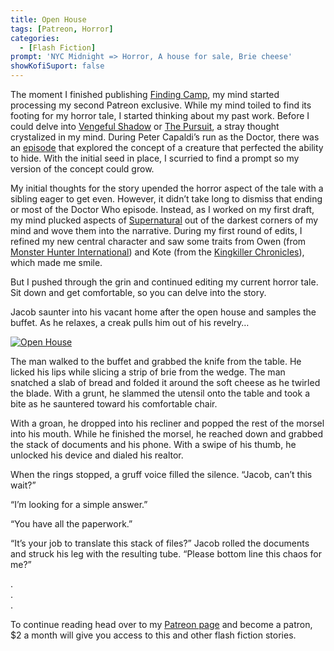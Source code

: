 ```yaml
---
title: Open House
tags: [Patreon, Horror]
categories:
  - [Flash Fiction]
prompt: 'NYC Midnight => Horror, A house for sale, Brie cheese'
showKofiSuport: false
---
```

The moment I finished publishing [Finding Camp](/archives/2021/06/16/202106-comedy), my mind started processing my second Patreon exclusive. While my mind toiled to find its footing for my horror tale, I started thinking about my past work. Before I could delve into [Vengeful Shadow](/archives/2019/02/21/vengeful-shadow) or [The Pursuit](/archives/2018/11/01/the-pursuit), a stray thought crystalized in my mind. During Peter Capaldi’s run as the Doctor, there was an [episode](https://en.wikipedia.org/wiki/Listen_&#40;Doctor_Who&#41;) that explored the concept of a creature that perfected the ability to hide. With the initial seed in place, I scurried to find a prompt so my version of the concept could grow.<!-- more -->

My initial thoughts for the story upended the horror aspect of the tale with a sibling eager to get even. However, it didn’t take long to dismiss that ending or most of the Doctor Who episode. Instead, as I worked on my first draft, my mind plucked aspects of [Supernatural](https://en.wikipedia.org/wiki/Supernatural_&#40;American_TV_series&#41;) out of the darkest corners of my mind and wove them into the narrative. During my first round of edits, I refined my new central character and saw some traits from Owen (from [Monster Hunter International](https://www.amazon.com/Monster-Hunter-International-Hunters-Book-ebook/dp/B00APAH7PQ)) and Kote (from the [Kingkiller Chronicles](https://en.wikipedia.org/wiki/The_Name_of_the_Wind)), which made me smile.

But I pushed through the grin and continued editing my current horror tale. Sit down and get comfortable, so you can delve into the story.

Jacob saunter into his vacant home after the open house and samples the buffet. As he relaxes, a creak pulls him out of his revelry…

<div class="center">

[![Open House](/images/patreon-flash-fiction/2021/open-house.png "Open House")](https://www.patreon.com/posts/52859912)

</div>

The man walked to the buffet and grabbed the knife from the table. He licked his lips while slicing a strip of brie from the wedge. The man snatched a slab of bread and folded it around the soft cheese as he twirled the blade. With a grunt, he slammed the utensil onto the table and took a bite as he sauntered toward his comfortable chair.

With a groan, he dropped into his recliner and popped the rest of the morsel into his mouth. While he finished the morsel, he reached down and grabbed the stack of documents and his phone. With a swipe of his thumb, he unlocked his device and dialed his realtor.

When the rings stopped, a gruff voice filled the silence. “Jacob, can’t this wait?”

“I’m looking for a simple answer.”

“You have all the paperwork.”

“It’s your job to translate this stack of files?” Jacob rolled the documents and struck his leg with the resulting tube. “Please bottom line this chaos for me?”

<div class="center story-ellipses">

.</br>
.</br>
.</br>

</div>

<div>

To continue reading head over to my [Patreon page](https://www.patreon.com/posts/52859912) and become a patron, $2 a month will give you access to this and other flash fiction stories.

</div>